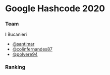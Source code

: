 # Google Hashcode 2020 
### Team
I Bucanieri
* [@santimar](https://github.com/santimar)
* [@colinfernandes87](https://github.com/colinfernandes87)
* [@polvere94](https://github.com/polvere94)
### Ranking
